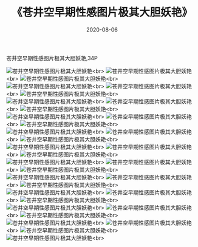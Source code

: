 ﻿---
layout: post
title: 《苍井空早期性感图片极其大胆妖艳》
date: 2020-08-06
img: http://photo.orgx.cf/%E6%80%A7%E6%84%9F/2019/苍井空早期性感图片%20极其大胆妖艳[34P]/000.jpg
tags: [美女,性感,泳衣]
---

苍井空早期性感图片极其大胆妖艳,34P

![苍井空早期性感图片极其大胆妖艳](http://photo.orgx.cf/%E6%80%A7%E6%84%9F/2019/苍井空早期性感图片%20极其大胆妖艳[34P]/001.jpg''苍井空早期性感图片极其大胆妖艳'')<br>
![苍井空早期性感图片极其大胆妖艳](http://photo.orgx.cf/%E6%80%A7%E6%84%9F/2019/苍井空早期性感图片%20极其大胆妖艳[34P]/002.jpg''苍井空早期性感图片极其大胆妖艳'')<br>
![苍井空早期性感图片极其大胆妖艳](http://photo.orgx.cf/%E6%80%A7%E6%84%9F/2019/苍井空早期性感图片%20极其大胆妖艳[34P]/003.jpg''苍井空早期性感图片极其大胆妖艳'')<br>
![苍井空早期性感图片极其大胆妖艳](http://photo.orgx.cf/%E6%80%A7%E6%84%9F/2019/苍井空早期性感图片%20极其大胆妖艳[34P]/004.jpg''苍井空早期性感图片极其大胆妖艳'')<br>
![苍井空早期性感图片极其大胆妖艳](http://photo.orgx.cf/%E6%80%A7%E6%84%9F/2019/苍井空早期性感图片%20极其大胆妖艳[34P]/005.jpg''苍井空早期性感图片极其大胆妖艳'')<br>
![苍井空早期性感图片极其大胆妖艳](http://photo.orgx.cf/%E6%80%A7%E6%84%9F/2019/苍井空早期性感图片%20极其大胆妖艳[34P]/006.jpg''苍井空早期性感图片极其大胆妖艳'')<br>
![苍井空早期性感图片极其大胆妖艳](http://photo.orgx.cf/%E6%80%A7%E6%84%9F/2019/苍井空早期性感图片%20极其大胆妖艳[34P]/007.jpg''苍井空早期性感图片极其大胆妖艳'')<br>
![苍井空早期性感图片极其大胆妖艳](http://photo.orgx.cf/%E6%80%A7%E6%84%9F/2019/苍井空早期性感图片%20极其大胆妖艳[34P]/008.jpg''苍井空早期性感图片极其大胆妖艳'')<br>
![苍井空早期性感图片极其大胆妖艳](http://photo.orgx.cf/%E6%80%A7%E6%84%9F/2019/苍井空早期性感图片%20极其大胆妖艳[34P]/009.jpg''苍井空早期性感图片极其大胆妖艳'')<br>
![苍井空早期性感图片极其大胆妖艳](http://photo.orgx.cf/%E6%80%A7%E6%84%9F/2019/苍井空早期性感图片%20极其大胆妖艳[34P]/010.jpg''苍井空早期性感图片极其大胆妖艳'')<br>
![苍井空早期性感图片极其大胆妖艳](http://photo.orgx.cf/%E6%80%A7%E6%84%9F/2019/苍井空早期性感图片%20极其大胆妖艳[34P]/011.jpg''苍井空早期性感图片极其大胆妖艳'')<br>
![苍井空早期性感图片极其大胆妖艳](http://photo.orgx.cf/%E6%80%A7%E6%84%9F/2019/苍井空早期性感图片%20极其大胆妖艳[34P]/012.jpg''苍井空早期性感图片极其大胆妖艳'')<br>
![苍井空早期性感图片极其大胆妖艳](http://photo.orgx.cf/%E6%80%A7%E6%84%9F/2019/苍井空早期性感图片%20极其大胆妖艳[34P]/013.jpg''苍井空早期性感图片极其大胆妖艳'')<br>
![苍井空早期性感图片极其大胆妖艳](http://photo.orgx.cf/%E6%80%A7%E6%84%9F/2019/苍井空早期性感图片%20极其大胆妖艳[34P]/014.jpg''苍井空早期性感图片极其大胆妖艳'')<br>
![苍井空早期性感图片极其大胆妖艳](http://photo.orgx.cf/%E6%80%A7%E6%84%9F/2019/苍井空早期性感图片%20极其大胆妖艳[34P]/015.jpg''苍井空早期性感图片极其大胆妖艳'')<br>
![苍井空早期性感图片极其大胆妖艳](http://photo.orgx.cf/%E6%80%A7%E6%84%9F/2019/苍井空早期性感图片%20极其大胆妖艳[34P]/016.jpg''苍井空早期性感图片极其大胆妖艳'')<br>
![苍井空早期性感图片极其大胆妖艳](http://photo.orgx.cf/%E6%80%A7%E6%84%9F/2019/苍井空早期性感图片%20极其大胆妖艳[34P]/017.jpg''苍井空早期性感图片极其大胆妖艳'')<br>
![苍井空早期性感图片极其大胆妖艳](http://photo.orgx.cf/%E6%80%A7%E6%84%9F/2019/苍井空早期性感图片%20极其大胆妖艳[34P]/018.jpg''苍井空早期性感图片极其大胆妖艳'')<br>
![苍井空早期性感图片极其大胆妖艳](http://photo.orgx.cf/%E6%80%A7%E6%84%9F/2019/苍井空早期性感图片%20极其大胆妖艳[34P]/019.jpg''苍井空早期性感图片极其大胆妖艳'')<br>
![苍井空早期性感图片极其大胆妖艳](http://photo.orgx.cf/%E6%80%A7%E6%84%9F/2019/苍井空早期性感图片%20极其大胆妖艳[34P]/020.jpg''苍井空早期性感图片极其大胆妖艳'')<br>
![苍井空早期性感图片极其大胆妖艳](http://photo.orgx.cf/%E6%80%A7%E6%84%9F/2019/苍井空早期性感图片%20极其大胆妖艳[34P]/021.jpg''苍井空早期性感图片极其大胆妖艳'')<br>
![苍井空早期性感图片极其大胆妖艳](http://photo.orgx.cf/%E6%80%A7%E6%84%9F/2019/苍井空早期性感图片%20极其大胆妖艳[34P]/022.jpg''苍井空早期性感图片极其大胆妖艳'')<br>
![苍井空早期性感图片极其大胆妖艳](http://photo.orgx.cf/%E6%80%A7%E6%84%9F/2019/苍井空早期性感图片%20极其大胆妖艳[34P]/023.jpg''苍井空早期性感图片极其大胆妖艳'')<br>
![苍井空早期性感图片极其大胆妖艳](http://photo.orgx.cf/%E6%80%A7%E6%84%9F/2019/苍井空早期性感图片%20极其大胆妖艳[34P]/024.jpg''苍井空早期性感图片极其大胆妖艳'')<br>
![苍井空早期性感图片极其大胆妖艳](http://photo.orgx.cf/%E6%80%A7%E6%84%9F/2019/苍井空早期性感图片%20极其大胆妖艳[34P]/025.jpg''苍井空早期性感图片极其大胆妖艳'')<br>
![苍井空早期性感图片极其大胆妖艳](http://photo.orgx.cf/%E6%80%A7%E6%84%9F/2019/苍井空早期性感图片%20极其大胆妖艳[34P]/026.jpg''苍井空早期性感图片极其大胆妖艳'')<br>
![苍井空早期性感图片极其大胆妖艳](http://photo.orgx.cf/%E6%80%A7%E6%84%9F/2019/苍井空早期性感图片%20极其大胆妖艳[34P]/027.jpg''苍井空早期性感图片极其大胆妖艳'')<br>
![苍井空早期性感图片极其大胆妖艳](http://photo.orgx.cf/%E6%80%A7%E6%84%9F/2019/苍井空早期性感图片%20极其大胆妖艳[34P]/028.jpg''苍井空早期性感图片极其大胆妖艳'')<br>
![苍井空早期性感图片极其大胆妖艳](http://photo.orgx.cf/%E6%80%A7%E6%84%9F/2019/苍井空早期性感图片%20极其大胆妖艳[34P]/029.jpg''苍井空早期性感图片极其大胆妖艳'')<br>
![苍井空早期性感图片极其大胆妖艳](http://photo.orgx.cf/%E6%80%A7%E6%84%9F/2019/苍井空早期性感图片%20极其大胆妖艳[34P]/030.jpg''苍井空早期性感图片极其大胆妖艳'')<br>
![苍井空早期性感图片极其大胆妖艳](http://photo.orgx.cf/%E6%80%A7%E6%84%9F/2019/苍井空早期性感图片%20极其大胆妖艳[34P]/031.jpg''苍井空早期性感图片极其大胆妖艳'')<br>
![苍井空早期性感图片极其大胆妖艳](http://photo.orgx.cf/%E6%80%A7%E6%84%9F/2019/苍井空早期性感图片%20极其大胆妖艳[34P]/032.jpg''苍井空早期性感图片极其大胆妖艳'')<br>
![苍井空早期性感图片极其大胆妖艳](http://photo.orgx.cf/%E6%80%A7%E6%84%9F/2019/苍井空早期性感图片%20极其大胆妖艳[34P]/033.jpg''苍井空早期性感图片极其大胆妖艳'')<br>
![苍井空早期性感图片极其大胆妖艳](http://photo.orgx.cf/%E6%80%A7%E6%84%9F/2019/苍井空早期性感图片%20极其大胆妖艳[34P]/034.jpg''苍井空早期性感图片极其大胆妖艳'')<br>
